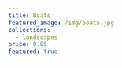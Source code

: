 ```yaml
---
title: Boats
featured_image: /img/boats.jpg
collections:
  - landscapes
price: 0.05
featured: true
---
```

